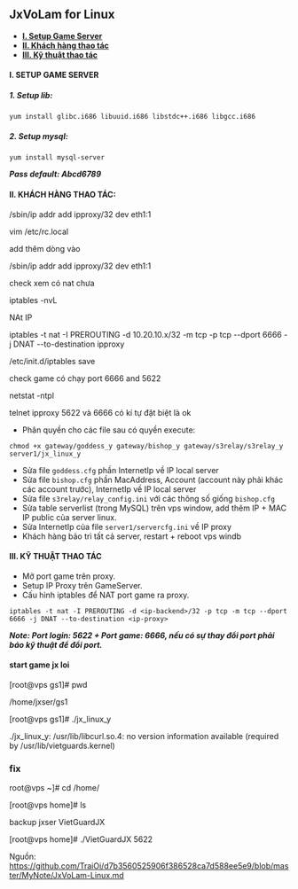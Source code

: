 ## JxVoLam for Linux

* **[I. Setup Game Server](#I)**
* **[II. Khách hàng thao tác](#II)**
* **[III. Kỹ thuật thao tác](#III)**

<a name="I"></a>
#### I. SETUP GAME SERVER
##### 1. Setup lib:
```
yum install glibc.i686 libuuid.i686 libstdc++.i686 libgcc.i686
```

##### 2. Setup mysql:
```
yum install mysql-server
```
***Pass default: Abcd6789***

<a name="II"></a>
#### II. KHÁCH HÀNG THAO TÁC:  
/sbin/ip addr add ipproxy/32 dev eth1:1

vim /etc/rc.local 

add thêm dòng vào 

/sbin/ip addr add ipproxy/32 dev eth1:1

check xem có nat chưa 

 iptables -nvL

NAt IP 

 iptables -t nat -I PREROUTING -d 10.20.10.x/32 -m tcp -p tcp --dport 6666 -j DNAT --to-destination ipproxy
 
 /etc/init.d/iptables save

check game có chạy port 6666 and 5622 

netstat -ntpl

telnet ipproxy 5622 và 6666 có kí tự đặt biệt là ok

- Phân quyền cho các file sau có quyền execute:
```
chmod +x gateway/goddess_y gateway/bishop_y gateway/s3relay/s3relay_y server1/jx_linux_y
```
- Sửa file `goddess.cfg` phần InternetIp về IP local server
- Sửa file `bishop.cfg` phần MacAddress, Account (account này phải khác các account trước), InternetIp về IP local server
- Sửa file `s3relay/relay_config.ini` với các thông số giống `bishop.cfg`
- Sửa table serverlist (trong MySQL) trên vps window, add thêm IP + MAC IP public của server linux.
- Sửa InternetIp  của file `server1/servercfg.ini` về IP proxy
- Khách hàng bảo trì tất cả server, restart + reboot vps windb

<a name="III"></a>
#### III. KỸ THUẬT THAO TÁC
- Mở port game trên proxy.
- Setup IP Proxy trên GameServer.
- Cấu hình iptables để NAT port game ra proxy.
```
iptables -t nat -I PREROUTING -d <ip-backend>/32 -p tcp -m tcp --dport 6666 -j DNAT --to-destination <ip-proxy>
```

***Note: Port login: 5622 + Port game: 6666, nếu có sự thay đổi port phải báo kỹ thuật để đổi port.***



#### start game jx loi

[root@vps gs1]# pwd

/home/jxser/gs1

[root@vps gs1]# ./jx_linux_y 

./jx_linux_y: /usr/lib/libcurl.so.4: no version information available (required by /usr/lib/vietguards.kernel)

### fix 

root@vps ~]# cd /home/

[root@vps home]# ls

backup  jxser  VietGuardJX

[root@vps home]# ./VietGuardJX 5622


Nguồn: https://github.com/TraiOi/d7b3560525906f386528ca7d588ee5e9/blob/master/MyNote/JxVoLam-Linux.md
